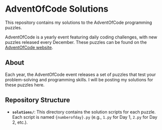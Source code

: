 # AdventOfCode Solutions

This repository contains my solutions to the AdventOfCode programming puzzles.

AdventOfCode is a yearly event featuring daily coding challenges, with new puzzles released every December. These puzzles can be found on the [AdventOfCode website](https://adventofcode.com/).

## About

Each year, the AdventOfCode event releases a set of puzzles that test your problem-solving and programming skills. I will be posting my solutions for these puzzles here.

## Repository Structure

- **`solutions/`**: This directory contains the solution scripts for each puzzle. Each script is named `{numberofday}.py` (e.g., `1.py` for Day 1, `2.py` for Day 2, etc.).

